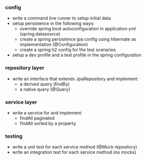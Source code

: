 ### config

- write a command line runner to setup initial data
- setup persistence in the following ways:
    - override spring boot autoconfiguration in application yml (spring.datasource)
    - create a spring persistence jpa config using hibernate as implementation (@Configuration)
    - create a spring h2 config for the test scenarios
- setup a dev profile and a test profile in the spring configuration

### repository layer

- write an interface that extends JpaRepository and implement:
    - a derived query (findBy<Property>)
    - a native query (@Query)

### service layer

- write a service for and implement:
    - findAll paginated
    - findAll sorted by a property

### testing

- write a unit test for each service method (@Mock repository)
- write an integration test for each service method (no mocks)